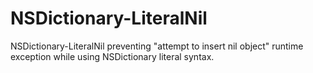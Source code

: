 # NSDictionary-LiteralNil
NSDictionary-LiteralNil preventing "attempt to insert nil object" runtime exception while using NSDictionary literal syntax.